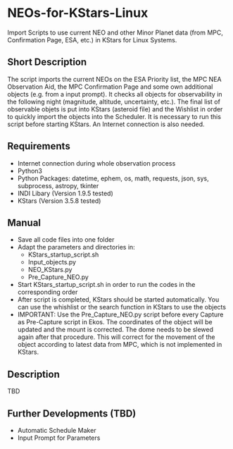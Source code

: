 # NEOs-for-KStars-Linux
Import Scripts to use current NEO and other Minor Planet data (from MPC, Confirmation Page, ESA, etc.) in KStars for Linux Systems.

## Short Description
The script imports the current NEOs on the ESA Priority list, the MPC NEA Observation Aid, the MPC Confirmation Page and some own additional objects (e.g. from a input prompt). It checks all objects for observability in the following night (magnitude, altitude, uncertainty, etc.). The final list of observable objets is put into KStars (asteroid file) and the Wishlist in order to quickly import the objects into the Scheduler. It is necessary to run this script before starting KStars. An Internet connection is also needed.

## Requirements
- Internet connection during whole observation process
- Python3
- Python Packages: datetime, ephem, os, math, requests, json, sys, subprocess, astropy, tkinter
- INDI Libary (Version 1.9.5 tested)
- KStars (Version 3.5.8 tested)

## Manual
- Save all code files into one folder
- Adapt the parameters and directories in:
  - KStars_startup_script.sh
  - Input_objects.py
  - NEO_KStars.py
  - Pre_Capture_NEO.py
- Start KStars_startup_script.sh in order to run the codes in the corresponding order
- After script is completed, KStars should be started automatically. You can use the whishlist or the search function in KStars to use the objects
- IMPORTANT: Use the Pre_Capture_NEO.py script before every Capture as Pre-Capture script in Ekos. The coordinates of the object will be updated and the mount is corrected. The dome needs to be slewed again after that procedure. This will correct for the movement of the object according to latest data from MPC, which is not implemented in KStars.

## Description
TBD

## Further Developments (TBD)
- Automatic Schedule Maker
- Input Prompt for Parameters

